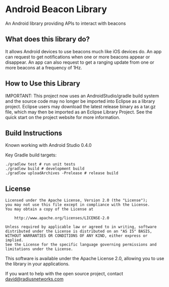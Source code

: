 Android Beacon Library
=======================

An Android library providing APIs to interact with beacons


## What does this library do?

It allows Android devices to use beacons much like iOS devices do.  An app can request to get notifications when one
or more beacons appear or disappear.  An app can also request to get a ranging update from one or more beacons
at a frequency of 1Hz.  

## How to Use this Library

IMPORTANT:  This project now uses an AndroidStudio/gradle build system and the source code may no longer be imported into Eclipse as a library project.
Eclipse users may download the latest release binary as a tar.gz file, which may then be imported as an Eclipse Library Project.  See the quick start on the project website for more information.

## Build Instructions

Known working with Android Studio 0.4.0

Key Gradle build targets:

    ./gradlew test # run unit tests
    ./gradlew build # development build
    ./gradlew uploadArchives -Prelease # release build

## License

    Licensed under the Apache License, Version 2.0 (the "License");
    you may not use this file except in compliance with the License.
    You may obtain a copy of the License at

        http://www.apache.org/licenses/LICENSE-2.0

    Unless required by applicable law or agreed to in writing, software
    distributed under the License is distributed on an "AS IS" BASIS,
    WITHOUT WARRANTIES OR CONDITIONS OF ANY KIND, either express or implied.
    See the License for the specific language governing permissions and
    limitations under the License.

This software is available under the Apache License 2.0, allowing you to use the library in your applications.

If you want to help with the open source project, contact david@radiusnetworks.com


